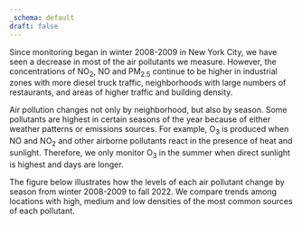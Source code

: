 ```yaml
---
_schema: default
draft: false
---
```

Since monitoring began in winter 2008-2009 in New York City, we have seen a decrease in most of the air pollutants we measure. However, the concentrations of NO<sub>2</sub>, NO and PM<sub>2.5</sub> continue to be higher in industrial zones with more diesel truck traffic, neighborhoods with large numbers of restaurants, and areas of higher traffic and building density.

Air pollution changes not only by neighborhood, but also by season. Some pollutants are highest in certain seasons of the year because of either weather patterns or emissions sources. For example, O<sub>3</sub> is produced when NO and NO<sub>2</sub> and other airborne pollutants react in the presence of heat and sunlight. Therefore, we only monitor O<sub>3</sub> in the summer when direct sunlight is highest and days are longer.

The figure below illustrates how the levels of each air pollutant change by season from winter 2008-2009 to fall 2022. We compare trends among locations with high, medium and low densities of the most common sources of each pollutant.